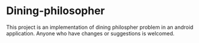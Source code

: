 # Dining-philosopher
This project is an implementation of dining philospher problem in an android application.
Anyone who have changes or suggestions is welcomed.
